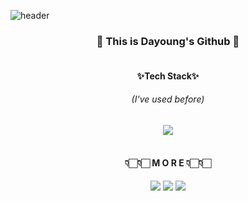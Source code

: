 ![header](https://capsule-render.vercel.app/api?type=wave&color=auto&height=300&section=header&text=Dayoung%20Kim&fontSize=90)

<h3 align="center">🌱 This is Dayoung's Github 🌱</h3>

<h4 align="center"><br>✨Tech Stack✨</h4>
<h6 align="center">(I've used before)</h6>
<p align="center">
<img src="https://img.shields.io/badge/PHP-777BB4?style=flat-square&logo=Php&logoColor=white"/>
</p>
  
<h4 align="center"><br>👇🏻👇🏻 M O R E 👇🏻👇🏻</h4>
<p align="center">
<a href="https://github.com/iamdayoung"><img src="https://img.shields.io/badge/Github-181717?style=flat-square&logo=Github&logoColor=white&link=https://github.com/iamdayoung"/></a> 
<a href="https://www.instagram.com/iam._.dayoung/"><img src="https://img.shields.io/badge/Instagram-E4405F?style=flat-square&logo=Instagram&logoColor=white&link=https://www.instagram.com/iam._.dayoung/"/></a>
<a href="mailto:ekdud912@naver.com"><img src="https://img.shields.io/badge/Email-D14836?style=flat-square&logo=Gmail&logoColor=white"/></a></p> 


<!--
**iamdayoung/iamdayoung** is a ✨ _special_ ✨ repository because its `README.md` (this file) appears on your GitHub profile.

Here are some ideas to get you started:

- 🔭 I’m currently working on ...
- 🌱 I’m currently learning ...
- 👯 I’m looking to collaborate on ...
- 🤔 I’m looking for help with ...
- 💬 Ask me about ...
- 📫 How to reach me: ...
- 😄 Pronouns: ...
- ⚡ Fun fact: ...
-->
